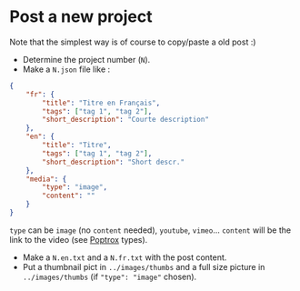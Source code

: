 # Post a new project

Note that the simplest way is of course to copy/paste a old post :)

* Determine the project number (`N`).
* Make a `N.json` file like :
```json
{
	"fr": {
		"title": "Titre en Français",
		"tags": ["tag 1", "tag 2"],
		"short_description": "Courte description"
	},
	"en": {
		"title": "Titre",
		"tags": ["tag 1", "tag 2"],
		"short_description": "Short descr."
	},
	"media": {
		"type": "image",
		"content": ""
	}
}
```
`type` can be `image` (no `content` needed), `youtube`, `vimeo`... `content` will be the link to the video (see [Poptrox](https://github.com/ajlkn/jquery.poptrox) types).
* Make a `N.en.txt` and a `N.fr.txt` with the post content.
* Put a thumbnail pict in `../images/thumbs` and a full size picture in `../images/thumbs` (if `"type": "image"` chosen).